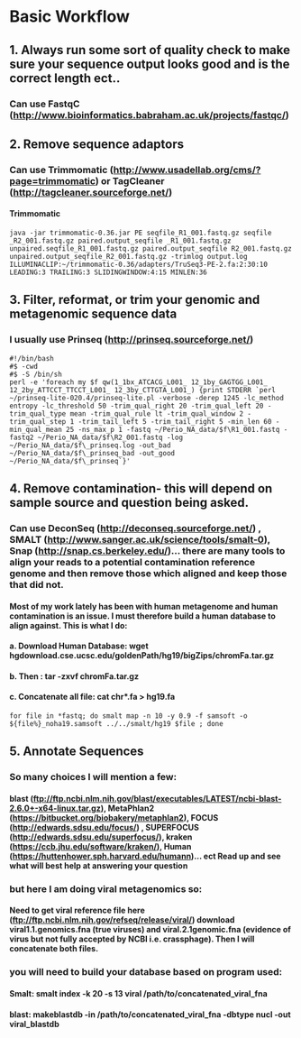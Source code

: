 # Basic Workflow
## 1. Always run some sort of quality check to make sure your sequence output looks good and is the correct length ect..
### Can use FastqC (http://www.bioinformatics.babraham.ac.uk/projects/fastqc/)
## 2. Remove sequence adaptors
### Can use Trimmomatic (http://www.usadellab.org/cms/?page=trimmomatic) or TagCleaner (http://tagcleaner.sourceforge.net/)
#### Trimmomatic
```java -jar trimmomatic-0.36.jar PE seqfile_R1_001.fastq.gz seqfile _R2_001.fastq.gz paired.output_seqfile _R1_001.fastq.gz unpaired.seqfile_R1_001.fastq.gz paired.output_seqfile R2_001.fastq.gz unpaired.output_seqfile_R2_001.fastq.gz -trimlog output.log ILLUMINACLIP:~/trimmomatic-0.36/adapters/TruSeq3-PE-2.fa:2:30:10 LEADING:3 TRAILING:3 SLIDINGWINDOW:4:15 MINLEN:36```
## 3. Filter, reformat, or trim your genomic and metagenomic sequence data
### I usually use Prinseq (http://prinseq.sourceforge.net/)
```
#!/bin/bash
#$ -cwd
#$ -S /bin/sh
perl -e 'foreach my $f qw(1_1bx_ATCACG_L001_ 12_1by_GAGTGG_L001_ 12_2by_ATTCCT_TTCCT_L001_ 12_3by_CTTGTA_L001_) {print STDERR `perl ~/prinseq-lite-020.4/prinseq-lite.pl -verbose -derep 1245 -lc_method entropy -lc_threshold 50 -trim_qual_right 20 -trim_qual_left 20 -trim_qual_type mean -trim_qual_rule lt -trim_qual_window 2 -trim_qual_step 1 -trim_tail_left 5 -trim_tail_right 5 -min_len 60 -min_qual_mean 25 -ns_max_p 1 -fastq ~/Perio_NA_data/$f\R1_001.fastq -fastq2 ~/Perio_NA_data/$f\R2_001.fastq -log ~/Perio_NA_data/$f\_prinseq.log -out_bad ~/Perio_NA_data/$f\_prinseq_bad -out_good ~/Perio_NA_data/$f\_prinseq`}'
```

## 4. Remove contamination- this will depend on sample source and question being asked. 
### Can use DeconSeq (http://deconseq.sourceforge.net/) , SMALT (http://www.sanger.ac.uk/science/tools/smalt-0), Snap (http://snap.cs.berkeley.edu/)... there are many tools to align your reads to a potential contamination reference genome and then remove those which aligned and keep those that did not.
#### Most of my work lately has been with human metagenome and human contamination is an issue. I must therefore build a human database to align against. This is what I do:
#### a. Download Human Database: wget hgdownload.cse.ucsc.edu/goldenPath/hg19/bigZips/chromFa.tar.gz
#### b. Then : tar -zxvf chromFa.tar.gz
#### c. Concatenate all file: cat chr*.fa > hg19.fa
```for file in *fastq; do smalt map -n 10 -y 0.9 -f samsoft -o ${file%}_noha19.samsoft ../../smalt/hg19 $file ; done```
## 5. Annotate Sequences
### So many choices I will mention a few:
#### blast (ftp://ftp.ncbi.nlm.nih.gov/blast/executables/LATEST/ncbi-blast-2.6.0+-x64-linux.tar.gz), MetaPhlan2 (https://bitbucket.org/biobakery/metaphlan2), FOCUS (http://edwards.sdsu.edu/focus/) , SUPERFOCUS (http://edwards.sdsu.edu/superfocus/), kraken (https://ccb.jhu.edu/software/kraken/), Human (https://huttenhower.sph.harvard.edu/humann)... ect Read up and see what will best help at answering your question
### but here I am doing viral metagenomics so:
#### Need to get viral reference file here (ftp://ftp.ncbi.nlm.nih.gov/refseq/release/viral/) download viral1.1.genomics.fna (true viruses) and viral.2.1genomic.fna (evidence of virus but not fully accepted by NCBI i.e. crassphage). Then I will concatenate both files.
### you will need to build your database based on program used:
#### Smalt: smalt index -k 20 -s 13 viral /path/to/concatenated_viral_fna
#### blast: makeblastdb -in /path/to/concatenated_viral_fna -dbtype nucl -out viral_blastdb

